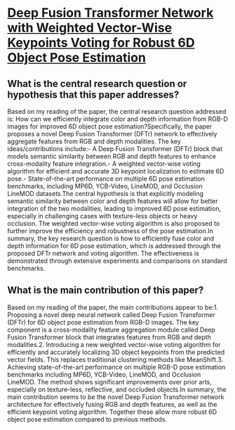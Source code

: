 # [Deep Fusion Transformer Network with Weighted Vector-Wise Keypoints   Voting for Robust 6D Object Pose Estimation](https://arxiv.org/abs/2308.05438)

## What is the central research question or hypothesis that this paper addresses?

Based on my reading of the paper, the central research question addressed is: How can we efficiently integrate color and depth information from RGB-D images for improved 6D object pose estimation?Specifically, the paper proposes a novel Deep Fusion Transformer (DFTr) network to effectively aggregate features from RGB and depth modalities. The key ideas/contributions include:- A Deep Fusion Transformer (DFTr) block that models semantic similarity between RGB and depth features to enhance cross-modality feature integration.- A weighted vector-wise voting algorithm for efficient and accurate 3D keypoint localization to estimate 6D pose.- State-of-the-art performance on multiple 6D pose estimation benchmarks, including MP6D, YCB-Video, LineMOD, and Occlusion LineMOD datasets.The central hypothesis is that explicitly modeling semantic similarity between color and depth features will allow for better integration of the two modalities, leading to improved 6D pose estimation, especially in challenging cases with texture-less objects or heavy occlusion. The weighted vector-wise voting algorithm is also proposed to further improve the efficiency and robustness of the pose estimation.In summary, the key research question is how to efficiently fuse color and depth information for 6D pose estimation, which is addressed through the proposed DFTr network and voting algorithm. The effectiveness is demonstrated through extensive experiments and comparisons on standard benchmarks.


## What is the main contribution of this paper?

Based on my reading of the paper, the main contributions appear to be:1. Proposing a novel deep neural network called Deep Fusion Transformer (DFTr) for 6D object pose estimation from RGB-D images. The key component is a cross-modality feature aggregation module called Deep Fusion Transformer block that integrates features from RGB and depth modalities.2. Introducing a new weighted vector-wise voting algorithm for efficiently and accurately localizing 3D object keypoints from the predicted vector fields. This replaces traditional clustering methods like MeanShift.3. Achieving state-of-the-art performance on multiple RGB-D pose estimation benchmarks including MP6D, YCB-Video, LineMOD, and Occlusion LineMOD. The method shows significant improvements over prior arts, especially on texture-less, reflective, and occluded objects.In summary, the main contribution seems to be the novel Deep Fusion Transformer network architecture for effectively fusing RGB and depth features, as well as the efficient keypoint voting algorithm. Together these allow more robust 6D object pose estimation compared to previous methods.
